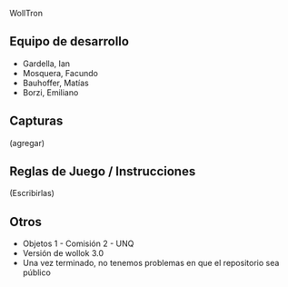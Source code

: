 WollTron

## Equipo de desarrollo

- Gardella, Ian
- Mosquera, Facundo
- Bauhoffer, Matías
- Borzi, Emiliano

## Capturas

(agregar)

## Reglas de Juego / Instrucciones

(Escribirlas)


## Otros

- Objetos 1 - Comisión 2 - UNQ
- Versión de wollok 3.0
- Una vez terminado, no tenemos problemas en que el repositorio sea público
